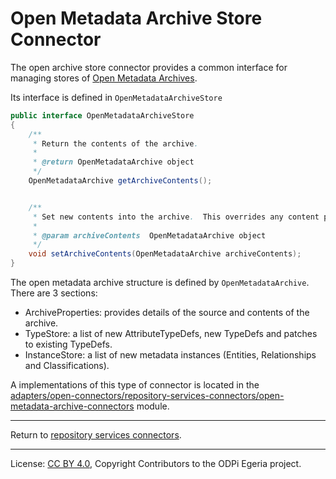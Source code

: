 <!-- SPDX-License-Identifier: CC-BY-4.0 -->
<!-- Copyright Contributors to the ODPi Egeria project. -->

# Open Metadata Archive Store Connector

The open archive store connector provides a common interface
for managing stores of [Open Metadata Archives](../../open-metadata-archive.md).

Its interface is defined in `OpenMetadataArchiveStore`

```java
public interface OpenMetadataArchiveStore
{
    /**
     * Return the contents of the archive.
     *
     * @return OpenMetadataArchive object
     */
    OpenMetadataArchive getArchiveContents();


    /**
     * Set new contents into the archive.  This overrides any content previously stored.
     *
     * @param archiveContents  OpenMetadataArchive object
     */
    void setArchiveContents(OpenMetadataArchive archiveContents);
}
```

The open metadata archive structure is defined by `OpenMetadataArchive`.
There are 3 sections:
  * ArchiveProperties: provides details of the source and contents of the archive.
  * TypeStore: a list of new AttributeTypeDefs, new TypeDefs and patches to existing TypeDefs.
  * InstanceStore: a list of new metadata instances (Entities, Relationships and Classifications).

A implementations of this type of connector is located in the
[adapters/open-connectors/repository-services-connectors/open-metadata-archive-connectors](../../../../adapters/open-connectors/repository-services-connectors/open-metadata-archive-connectors)
module.

----
Return to [repository services connectors](.).


----
License: [CC BY 4.0](https://creativecommons.org/licenses/by/4.0/),
Copyright Contributors to the ODPi Egeria project.